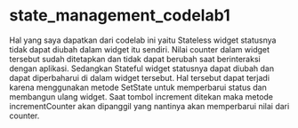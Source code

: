 # state_management_codelab1
 
Hal yang saya dapatkan dari codelab ini yaitu Stateless widget statusnya tidak dapat diubah dalam widget itu sendiri. Nilai counter dalam widget tersebut sudah ditetapkan dan tidak dapat berubah saat berinteraksi dengan aplikasi. Sedangkan Stateful widget statusnya dapat diubah dan dapat diperbaharui di dalam widget tersebut. Hal tersebut dapat terjadi karena menggunakan metode SetState untuk memperbarui status dan membangun ulang widget. Saat tombol increment ditekan maka metode incrementCounter akan dipanggil yang nantinya akan memperbarui nilai dari counter.